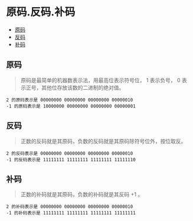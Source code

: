 # 原码.反码.补码

* [原码](#原码)
* [反码](#反码)
* [补码](#补码)

## 原码

> 原码是最简单的机器数表示法，用最高位表示符号位， 1 表示负号， 0 表示正号，其他位存放该数的二进制的绝对值。

```
2 的原码表示是 00000000 00000000 00000000 00000010
-1 的原码表示是 10000000 00000000 00000000 00000001
```

## 反码

> 正数的反码就是其原码，负数的反码就是其原码除符号位外，按位取反。

```
2 的反码表示是 00000000 00000000 00000000 00000010
-1 的反码表示是 11111111 11111111 11111111 11111110
```

## 补码

> 正数的补码就是其原码，负数的补码就是其反码 +1 。

```
2 的补码表示是 00000000 00000000 00000000 00000010
-1 的补码表示是 11111111 11111111 11111111 11111111
```